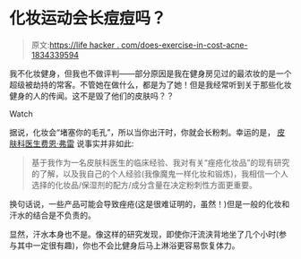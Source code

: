 # 化妆运动会长痘痘吗？

> 原文:[https://life hacker . com/does-exercise-in-cost-acne-1834339594](https://lifehacker.com/does-exercising-in-makeup-cause-acne-1834339594)

我不化妆健身，但我也不做评判——部分原因是我在健身房见过的最浓妆的是一个超级被劫持的常客。不管她在做什么，都是为了她！但是我经常听到关于那些化妆健身的人的传闻。这不是毁了他们的皮肤吗？？

Watch

据说，化妆会“堵塞你的毛孔”，所以当你出汗时，你就会长粉刺。幸运的是， [皮肤科医生费恩·弗雷](https://fryface.com/about) 说事实并非如此:

> 基于我作为一名皮肤科医生的临床经验、我对有关“痤疮化妆品”的现有研究的了解，以及我自己的个人经验(我像魔鬼一样化妆和锻炼)，我相信一个人选择的化妆品/保湿剂的配方/成分含量在决定粉刺性方面更重要。

换句话说，一些产品可能会导致痤疮(这是很难证明的，虽然！)但是一般的化妆和汗水的结合是不负责的。

显然，汗水本身也不是。像这样的研究发现，即使你汗流浃背地坐了几个小时(参与其中一定很有趣)，你也不会比健身后马上淋浴更容易恢复体力。